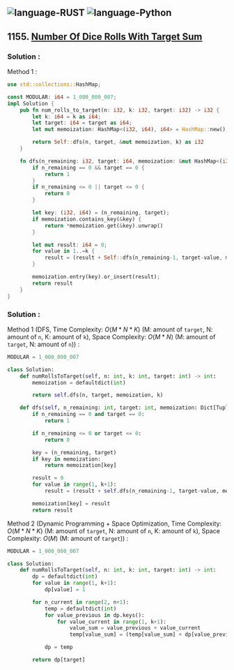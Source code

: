 ![language-RUST](https://img.shields.io/badge/%20-RUST-8d4004?style=for-the-badge&logo=RUST)
![language-Python](https://img.shields.io/badge/%20-Python-ffd43b?style=for-the-badge&logo=PYTHON)
---

## 1155. [Number Of Dice Rolls With Target Sum](https://leetcode.com/problems/number-of-dice-rolls-with-target-sum)

### Solution :

Method 1 :
```rust
use std::collections::HashMap;

const MODULAR: i64 = 1_000_000_007;
impl Solution {
    pub fn num_rolls_to_target(n: i32, k: i32, target: i32) -> i32 {
        let k: i64 = k as i64;
        let target: i64 = target as i64;
        let mut memoization: HashMap<(i32, i64), i64> = HashMap::new();

        return Self::dfs(n, target, &mut memoization, k) as i32
    }

    fn dfs(n_remaining: i32, target: i64, memoization: &mut HashMap<(i32, i64), i64>, k: i64) -> i64 {
        if n_remaining == 0 && target == 0 {
            return 1
        }
        if n_remaining <= 0 || target <= 0 {
            return 0
        }

        let key: (i32, i64) = (n_remaining, target);
        if memoization.contains_key(&key) {
            return *memoization.get(&key).unwrap()
        }

        let mut result: i64 = 0;
        for value in 1..=k {
            result = (result + Self::dfs(n_remaining-1, target-value, memoization, k)) % MODULAR;
        }

        memoization.entry(key).or_insert(result);
        return result
    }
}
```

### Solution :

Method 1 (DFS, Time Complexity: $O(M*N*K)$ (M: amount of `target`, N: amount of `n`, K: amount of `k`), Space Complexity: $O(M*N)$ (M: amount of `target`, N: amount of `n`)) :
```python
MODULAR = 1_000_000_007

class Solution:
    def numRollsToTarget(self, n: int, k: int, target: int) -> int:
        memoization = defaultdict(int)

        return self.dfs(n, target, memoization, k)

    def dfs(self, n_remaining: int, target: int, memoization: Dict[Tuple[int, int], int], k: int) -> int:
        if n_remaining == 0 and target == 0:
            return 1

        if n_remaining <= 0 or target <= 0:
            return 0

        key = (n_remaining, target)
        if key in memoization:
            return memoization[key]

        result = 0
        for value in range(1, k+1):
            result = (result + self.dfs(n_remaining-1, target-value, memoization, k)) % MODULAR

        memoization[key] = result
        return result
```

Method 2 (Dynamic Programming + Space Optimization, Time Complexity: $O(M*N*K)$ (M: amount of `target`, N: amount of `n`, K: amount of `k`), Space Complexity: $O(M)$ (M: amount of `target`)) :
```python
MODULAR = 1_000_000_007

class Solution:
    def numRollsToTarget(self, n: int, k: int, target: int) -> int:
        dp = defaultdict(int)
        for value in range(1, k+1):
            dp[value] = 1

        for n_current in range(2, n+1):
            temp = defaultdict(int)
            for value_previous in dp.keys():
                for value_current in range(1, k+1):
                    value_sum = value_previous + value_current
                    temp[value_sum] = (temp[value_sum] + dp[value_previous]) % MODULAR

            dp = temp

        return dp[target]
```
